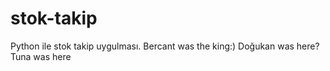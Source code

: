 # stok-takip
Python ile stok takip uygulması.
Bercant was the king:)
Doğukan was here?
Tuna was here

